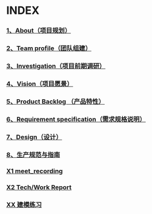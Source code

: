 # INDEX

### [1、About（项目规划）](https://github.com/Meal-Order-System/DashBoard/blob/master/teamwork/About.md)

### [2、Team profile（团队组建）](https://github.com/Meal-Order-System/DashBoard/blob/master/teamwork/Team_Profile.md)

### [3、Investigation（项目前期调研）](https://github.com/Meal-Order-System/DashBoard/blob/master/teamwork/Investigation.md)

### [4、Vision（项目愿景）](https://github.com/Meal-Order-System/DashBoard/blob/master/teamwork/Vision.md)

### [5、Product Backlog （产品特性）](https://github.com/Meal-Order-System/DashBoard/blob/master/teamwork/Product_Backlog.md)

### [6、Requirement specification（需求规格说明）](https://github.com/Meal-Order-System/DashBoard/blob/master/teamwork/Requirement_Specification.md)


### [7、Design（设计）](https://github.com/Meal-Order-System/DashBoard/blob/master/teamwork/Design.md)

### [8、生产规范与指南](https://github.com/Meal-Order-System/DashBoard/blob/master/teamwork/Code_Style_Specification.md)

### [X1 meet_recording](https://github.com/Meal-Order-System/DashBoard/blob/master/teamwork/X1_meeting_record.md)


### [X2 Tech/Work Report](https://github.com/Meal-Order-System/DashBoard/blob/master/teamwork/X2_Tech-Work_Report.md)

### [XX 建模练习](https://github.com/Meal-Order-System/DashBoard/blob/master/teamwork/XX_%E5%BB%BA%E6%A8%A1%E7%BB%83%E4%B9%A0.md)


